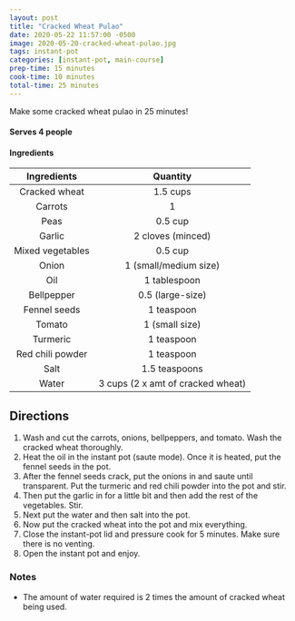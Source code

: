 ```yaml
---
layout: post
title: "Cracked Wheat Pulao"
date: 2020-05-22 11:57:00 -0500
image: 2020-05-20-cracked-wheat-pulao.jpg
tags: instant-pot
categories: [instant-pot, main-course]
prep-time: 15 minutes
cook-time: 10 minutes
total-time: 25 minutes
---
```


Make some cracked wheat pulao in 25 minutes!

#### Serves 4 people

#### Ingredients

|    Ingredients   |              Quantity             |
|:----------------:|:---------------------------------:|
|   Cracked wheat  |              1.5 cups             |
|      Carrots     |                 1                 |
|       Peas       |              0.5 cup              |
|      Garlic      |         2 cloves (minced)         |
| Mixed vegetables |              0.5 cup              |
|       Onion      |       1 (small/medium size)       |
|        Oil       |            1 tablespoon           |
|    Bellpepper    |          0.5 (large-size)         |
|   Fennel seeds   |             1 teaspoon            |
|      Tomato      |           1 (small size)          |
|     Turmeric     |             1 teaspoon            |
| Red chili powder |             1 teaspoon            |
|       Salt       |           1.5 teaspoons           |
|       Water      | 3 cups (2 x amt of cracked wheat) |

## Directions

1. Wash and cut the carrots, onions, bellpeppers, and tomato. Wash the cracked wheat thoroughly.
2. Heat the oil in the instant pot (saute mode). Once it is heated, put the fennel seeds in the pot.
3. After the fennel seeds crack, put the onions in and saute until transparent. Put the turmeric and red chili powder into the pot and stir.
4. Then put the garlic in for a little bit and then add the rest of the vegetables. Stir.
5. Next put the water and then salt into the pot.
6. Now put the cracked wheat into the pot and mix everything.
7. Close the instant-pot lid and pressure cook for 5 minutes. Make sure there is no venting.
8. Open the instant pot and enjoy.

### Notes

* The amount of water required is 2 times the amount of cracked wheat being used.
